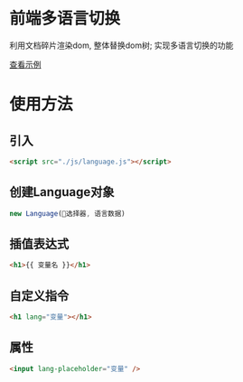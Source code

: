 


# 前端多语言切换

利用文档碎片渲染dom, 整体替换dom树; 实现多语言切换的功能

[查看示例]( http://www.yuanjingzhuang.com/multi-language-switching/)


# 使用方法

## 引入
```html
<script src="./js/language.js"></script>
```
## 创建Language对象
```js
new Language(选择器, 语言数据)
```

## 插值表达式
```html
<h1>{{ 变量名 }}</h1>
```

## 自定义指令
```html
<h1 lang="变量"></h1>
```
## 属性
```html
<input lang-placeholder="变量" />
```